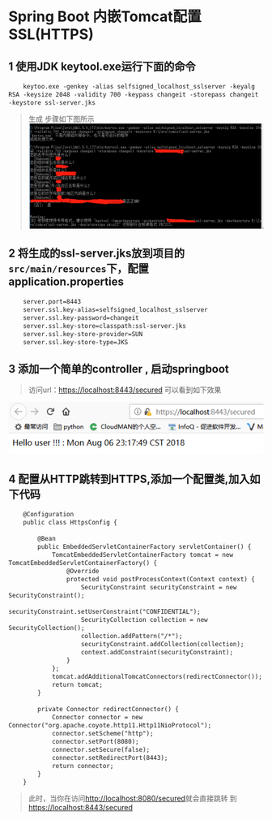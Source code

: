 # Spring Boot 内嵌Tomcat配置SSL(HTTPS)

## 1 使用JDK keytool.exe运行下面的命令 

		keytoo.exe -genkey -alias selfsigned_localhost_sslserver -keyalg RSA -keysize 2048 -validity 700 -keypass changeit -storepass changeit -keystore ssl-server.jks
> 生成 步骤如下图所示
![keyGen.jpg](src/main/webapp/keyGen.jpg)

## 2 将生成的ssl-server.jks放到项目的`src/main/resources`下，配置application.properties
		
		server.port=8443
		server.ssl.key-alias=selfsigned_localhost_sslserver
		server.ssl.key-password=changeit
		server.ssl.key-store=classpath:ssl-server.jks
		server.ssl.key-store-provider=SUN
		server.ssl.key-store-type=JKS
## 3 添加一个简单的controller , 启动springboot
> 访问url：[https://localhost:8443/secured](https://localhost:8443/secured)
> 可以看到如下效果

![https](src/main/webapp/https.jpg)

## 4 配置从HTTP跳转到HTTPS,添加一个配置类,加入如下代码
		
		@Configuration
		public class HttpsConfig {
		
			@Bean
			public EmbeddedServletContainerFactory servletContainer() {
				TomcatEmbeddedServletContainerFactory tomcat = new TomcatEmbeddedServletContainerFactory() {
					@Override
					protected void postProcessContext(Context context) {
						SecurityConstraint securityConstraint = new SecurityConstraint();
						securityConstraint.setUserConstraint("CONFIDENTIAL");
						SecurityCollection collection = new SecurityCollection();
						collection.addPattern("/*");
						securityConstraint.addCollection(collection);
						context.addConstraint(securityConstraint);
					}
				};
				tomcat.addAdditionalTomcatConnectors(redirectConnector());
				return tomcat;
			}
		
			private Connector redirectConnector() {
				Connector connector = new Connector("org.apache.coyote.http11.Http11NioProtocol");
				connector.setScheme("http");
				connector.setPort(8080);
				connector.setSecure(false);
				connector.setRedirectPort(8443);
				return connector;
			}
		}

> 此时，当你在访问[http://localhost:8080/secured](http://localhost:8080/secured)就会直接跳转
> 到[https://localhost:8443/secured](https://localhost:8443/secured)
		
		